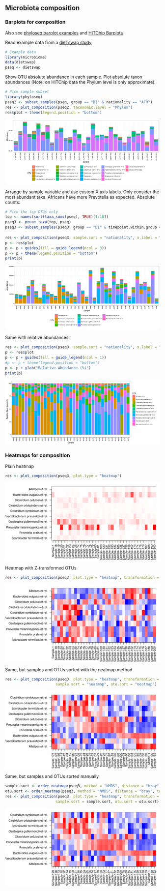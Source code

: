 ## Microbiota composition


### Barplots for composition

Also see [phyloseq barplot examples](http://joey711.github.io/phyloseq/plot_bar-examples.html) and [HITChip Barplots](Barplots.md)


Read example data from a [diet swap study](http://dx.doi.org/10.1038/ncomms7342):


```r
# Example data
library(microbiome)
data(dietswap)
pseq <- dietswap
```

Show OTU absolute abundance in each sample. Plot absolute taxon
abundances (Note: on HITChip data the Phylum level is only
approximate):


```r
# Pick sample subset
library(phyloseq)
pseq2 <- subset_samples(pseq, group == "DI" & nationality == "AFR")
res <- plot_composition(pseq2, taxonomic.level = "Phylum")
res$plot + theme(legend.position = "bottom")
```

![plot of chunk composition-example1b](figure/composition-example1b-1.png)

Arrange by sample variable and use custom X axis labels. Only consider the most abundant taxa. Africans have more Prevotella as expected. Absolute counts:


```r
# Pick the top OTUs only
top <- names(sort(taxa_sums(pseq), TRUE)[1:10])
pseq3 <- prune_taxa(top, pseq)
pseq3 <- subset_samples(pseq3, group == "DI" & timepoint.within.group == 1)

res <- plot_composition(pseq3, sample.sort = "nationality", x.label = "nationality")
p <- res$plot
p <- p + guides(fill = guide_legend(ncol = 3))
p <- p + theme(legend.position = "bottom")
print(p)
```

![plot of chunk composition-example4](figure/composition-example4-1.png)


Same with relative abundances:


```r
res <- plot_composition(pseq3, sample.sort = "nationality", x.label = "nationality", transformation = "relative.abundance")
p <- res$plot
p <- p + guides(fill = guide_legend(ncol = 1))
#p <- p + theme(legend.position = "bottom")
p <- p + ylab("Relative Abundance (%)")
print(p)
```

![plot of chunk composition-example4b](figure/composition-example4b-1.png)



### Heatmaps for composition


Plain heatmap


```r
res <- plot_composition(pseq3, plot.type = "heatmap")
```

![plot of chunk composition-example5](figure/composition-example5-1.png)


Heatmap with Z-transformed OTUs


```r
res <- plot_composition(pseq3, plot.type = "heatmap", transformation = "Z-OTU")
```

![plot of chunk composition-example6](figure/composition-example6-1.png)


Same, but samples and OTUs sorted with the neatmap method


```r
res <- plot_composition(pseq3, plot.type = "heatmap", transformation = "Z-OTU",
       			       sample.sort = "neatmap", otu.sort = "neatmap")
```

![plot of chunk composition-example7](figure/composition-example7-1.png)


Same, but samples and OTUs sorted manually


```r
sample.sort <- order_neatmap(pseq3, method = "NMDS", distance = "bray", target = "sites", first = NULL) 
otu.sort <- order_neatmap(pseq3, method = "NMDS", distance = "bray", target = "species", first = NULL)
res <- plot_composition(pseq3, plot.type = "heatmap", transformation = "Z-OTU",
       			       sample.sort = sample.sort, otu.sort = otu.sort)
```

![plot of chunk composition-example8](figure/composition-example8-1.png)


